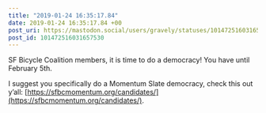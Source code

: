 ```yaml
---
title: "2019-01-24 16:35:17.84"
date: 2019-01-24 16:35:17.84 +00
post_uri: https://mastodon.social/users/gravely/statuses/101472516031657530
post_id: 101472516031657530
---
```

SF Bicycle Coalition members, it is time to do a democracy! You have until February 5th.

I suggest you specifically do a Momentum Slate democracy, check this out y’all: [https://sfbcmomentum.org/candidates/](https://sfbcmomentum.org/candidates/).


